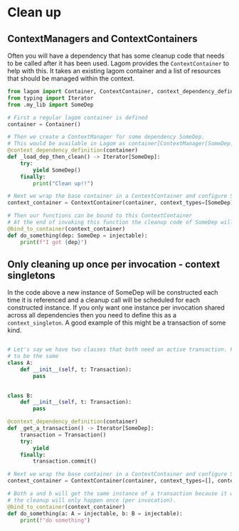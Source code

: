 # Clean up

## ContextManagers and ContextContainers

Often you will have a dependency that has some cleanup code that needs to be called after it has been used.
Lagom provides the `ContextContainer` to help with this. It takes an existing lagom container and a list of resources
that should be managed within the context.

```python
from lagom import Container, ContextContainer, context_dependency_definition, injectable, bind_to_container
from typing import Iterator
from .my_lib import SomeDep

# First a regular lagom container is defined
container = Container()

# Then we create a ContextManager for some dependency SomeDep. 
# This would be available in Lagom as container[ContextManager[SomeDep]]
@context_dependency_definition(container)
def _load_dep_then_clean() -> Iterator[SomeDep]:
    try:
        yield SomeDep()
    finally:
        print("Clean up!!")

# Next we wrap the base container in a ContextContainer and configure SomeDep to be managed
context_container = ContextContainer(container, context_types=[SomeDep])

# Then our functions can be bound to this ContextContainer
# At the end of invoking this function the cleanup code of SomeDep will be automatically called.
@bind_to_container(context_container)
def do_something(dep: SomeDep = injectable):
    print(f"I got {dep}")
```

## Only cleaning up once per invocation - context singletons
In the code above a new instance of SomeDep will be constructed each time it is referenced and a cleanup call
will be scheduled for each constructed instance. If you only want one instance per invocation shared across
all dependencies then you need to define this as a `context_singleton`. A good example of this might be a 
transaction of some kind.

```python

# Let's say we have two classes that both need an active transaction. For an invocation we probably want these
# to be the same
class A:
    def __init__(self, t: Transaction):
        pass

    
class B:
    def __init__(self, t: Transaction):
        pass

@context_dependency_definition(container)
def _get_a_transaction() -> Iterator[SomeDep]:
    transaction = Transaction()
    try:
        yield 
    finally:
        transaction.commit()

# Next we wrap the base container in a ContextContainer and configure SomeDep to be managed
context_container = ContextContainer(container, context_types=[], context_singletons=[Transaction])

# Both a and b will get the same instance of a transaction because it was configured as a singleton
# the cleanup will only happen once (per invocation).
@bind_to_container(context_container)
def do_something(a: A = injectable, b: B = injectable):
    print(f"do something")
```